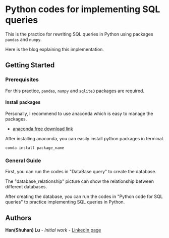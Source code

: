# Python codes for implementing SQL queries

This is the practice for rewriting SQL queries in Python using packages `pandas` and `numpy`.

Here is the blog explaining this implementation.

## Getting Started

### Prerequisites

For this practice, `pandas`, `numpy` and `sqlite3` packages are required.

#### Install packages

Personally, I recommend to use anaconda which is easy to manage the packages.
* [anaconda free download link](https://www.anaconda.com/distribution/#download-section)

After installing anaconda, you can easily install python packages in terminal. 
```
conda install package_name
```
### General Guide
First, you can run the codes in "DataBase query" to create the database.

The "database_relationship" picture can show the relationship between different databases.

After creating the database, you can run the codes in "Python code for SQL queries" to practice implementing SQL queries in Python.

## Authors

**Han(Shuhan) Lu** - *Initial work* - [LinkedIn page](https://www.linkedin.com/in/shuhan-lu/)


